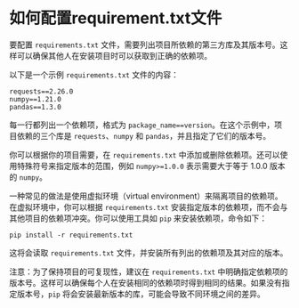 # 如何配置requirement.txt文件


要配置 `requirements.txt` 文件，需要列出项目所依赖的第三方库及其版本号。这样可以确保其他人在安装项目时可以获取到正确的依赖项。

以下是一个示例 `requirements.txt` 文件的内容：

```
requests==2.26.0
numpy==1.21.0
pandas==1.3.0
```

每一行都列出一个依赖项，格式为 `package_name==version`。在这个示例中，项目依赖的三个库是 `requests`、`numpy` 和 `pandas`，并且指定了它们的版本号。

你可以根据你的项目需要，在 `requirements.txt` 中添加或删除依赖项。还可以使用特殊符号来指定版本的范围，例如 `numpy>=1.0.0` 表示需要大于等于 1.0.0 版本的 `numpy`。

一种常见的做法是使用虚拟环境（virtual environment）来隔离项目的依赖项。在虚拟环境中，你可以根据 `requirements.txt` 安装指定版本的依赖项，而不会与其他项目的依赖项冲突。你可以使用工具如 `pip` 来安装依赖项，命令如下：

```
pip install -r requirements.txt
```

这将会读取 `requirements.txt` 文件，并安装所有列出的依赖项及其对应的版本。

注意：为了保持项目的可复现性，建议在 `requirements.txt` 中明确指定依赖项的版本号。这样可以确保每个人在安装相同的依赖项时得到相同的结果。如果没有指定版本号，`pip` 将会安装最新版本的库，可能会导致不同环境之间的差异。
